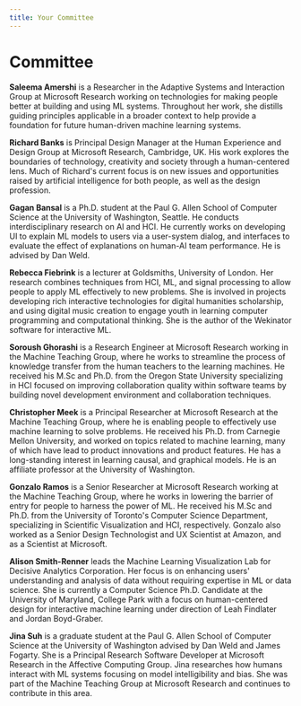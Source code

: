 ```yaml
---
title: Your Committee
---
```


# Committee

**Saleema Amershi** is a Researcher in the Adaptive Systems and Interaction Group at Microsoft Research working on technologies for making people better at building and using ML systems. Throughout her work, she distills guiding principles applicable in a broader context to help provide a foundation for future human-driven machine learning systems.

**Richard Banks** is Principal Design Manager at the Human Experience and Design Group at Microsoft Research, Cambridge, UK. His work explores the boundaries of technology, creativity and society through a human-centered lens. Much of Richard's current focus is on new issues and opportunities raised by artificial intelligence for both people, as well as the design profession. 

**Gagan Bansal** is a Ph.D. student at the Paul G. Allen School of Computer Science at the University of Washington, Seattle. He conducts interdisciplinary research on AI and HCI. He currently works on developing UI to explain ML models to users via a user-system dialog, and interfaces to evaluate the effect of explanations on human-AI team performance. He is advised by Dan Weld.

**Rebecca Fiebrink** is a lecturer at Goldsmiths, University of London. Her research combines techniques from HCI, ML, and signal processing to allow people to apply ML effectively to new problems. She is involved in projects developing rich interactive technologies for digital humanities scholarship, and using digital music creation to engage youth in learning computer programming and computational thinking. She is the author of the Wekinator software for interactive ML.

**Soroush Ghorashi** is a Research Engineer at Microsoft Research working in the Machine Teaching Group, where he works to streamline the process of knowledge transfer from the human teachers to the learning machines. He received his M.Sc and Ph.D. from the Oregon State University specializing in HCI focused on improving collaboration quality within software teams by building novel development environment and collaboration techniques.

**Christopher Meek** is a Principal Researcher at Microsoft Research at the Machine Teaching Group, where he is enabling people to effectively use machine learning to solve problems. He received his Ph.D. from Carnegie Mellon University, and worked on topics related to machine learning, many of which have lead to product innovations and product features. He has a long-standing interest in learning causal, and graphical models. He is an affiliate professor at the University of Washington.

**Gonzalo Ramos** is a Senior Researcher at Microsoft Research working at the Machine Teaching Group, where he works in lowering the barrier of entry for people to harness the power of ML. He received his M.Sc and Ph.D. from the University of Toronto's Computer Science Department, specializing in Scientific Visualization and HCI, respectively. Gonzalo also worked as a Senior Design Technologist and UX Scientist at Amazon, and as a Scientist at Microsoft.

**Alison Smith-Renner** leads the Machine Learning Visualization Lab for Decisive Analytics Corporation. Her focus is on enhancing users' understanding and analysis of data without requiring expertise in ML or data science. She is currently a Computer Science Ph.D. Candidate at the University of Maryland, College Park with a focus on human-centered design for interactive machine learning under direction of Leah Findlater and Jordan Boyd-Graber.

**Jina Suh** is a graduate student at the Paul G. Allen School of Computer Science at the University of Washington advised by Dan Weld and James Fogarty. She is a Principal Research Software Developer at Microsoft Research in the Affective Computing Group. Jina researches how humans interact with ML systems focusing on model intelligibility and bias. She was part of the Machine Teaching Group at Microsoft Research and continues to contribute in this area.
